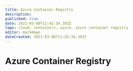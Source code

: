 ```yaml
---
title: Azure Container Registry
description: 
published: true
date: 2021-03-08T11:42:34.383Z
tags: cloud, containers, azure, azure container registry
editor: markdown
dateCreated: 2021-03-08T11:42:34.383Z
---
```


# Azure Container Registry
